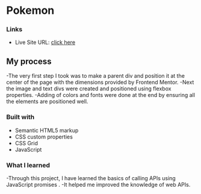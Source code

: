 # Pokemon

### Links

- Live Site URL: [click here]( https://deeptanshv.github.io/Pokemon/)

## My process
-The very first step I took was to make a parent div and position it at the center of the page with the dimensions provided by Frontend Mentor.
-Next the image and text divs were created and positioned using flexbox properties.
-Adding of colors and fonts were done at the end by ensuring all the elements are positioned well.
### Built with

- Semantic HTML5 markup
- CSS custom properties
- CSS Grid
- JavaScript 


### What I learned

-Through this project, I have learned the basics of calling APIs using JavaScript promises . 
-It helped me improved the knowledge of web APIs. 
